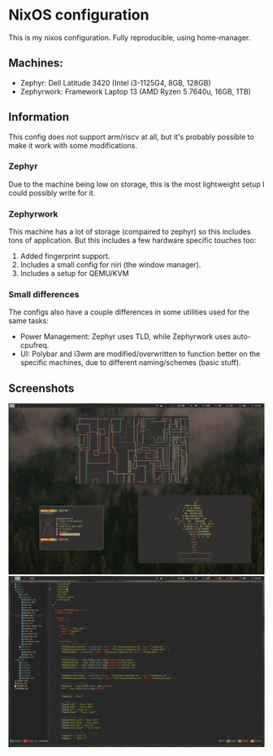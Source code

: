 # NixOS configuration
This is my nixos configuration. Fully reproducible, using home-manager.

## Machines:
- Zephyr: Dell Latitude 3420 (Intel i3-1125G4, 8GB, 128GB)
- Zephyrwork: Framework Laptop 13 (AMD Ryzen 5 7640u, 16GB, 1TB)

## Information
This config does not support arm/riscv at all, but it's probably possible to make it work with some modifications.
### Zephyr
Due to the machine being low on storage, this is the most lightweight setup I could possibly write for it.
### Zephyrwork
This machine has a lot of storage (compaired to zephyr) so this includes tons of application. But this includes a few hardware specific touches too:
1. Added fingerprint support.
2. Includes a small config for niri (the window manager).
3. Includes a setup for QEMU/KVM
### Small differences
The configs also have a couple differences in some utilities used for the same tasks:
- Power Management: Zephyr uses TLD, while Zephyrwork uses auto-cpufreq.
- UI: Polybar and i3wm are modified/overwritten to function better on the specific machines, due to different naming/schemes (basic stuff).

## Screenshots
![image](assets/screenshot1.png)
![image](assets/screenshot2.png)
